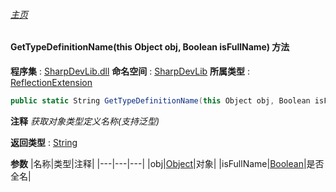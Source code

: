 ###### [主页](./Index.md "主页")
#### GetTypeDefinitionName(this Object obj, Boolean isFullName) 方法
**程序集** : [SharpDevLib.dll](./SharpDevLib.assembly.md "SharpDevLib.dll")
**命名空间** : [SharpDevLib](./SharpDevLib.namespace.md "SharpDevLib")
**所属类型** : [ReflectionExtension](./SharpDevLib.ReflectionExtension.md "ReflectionExtension")
``` csharp
public static String GetTypeDefinitionName(this Object obj, Boolean isFullName)
```
**注释**
*获取对象类型定义名称(支持泛型)*

**返回类型** : [String](https://learn.microsoft.com/en-us/dotnet/api/system.string "String")

**参数**
|名称|类型|注释|
|---|---|---|
|obj|[Object](https://learn.microsoft.com/en-us/dotnet/api/system.object "Object")|对象|
|isFullName|[Boolean](https://learn.microsoft.com/en-us/dotnet/api/system.boolean "Boolean")|是否全名|


